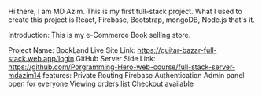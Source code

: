 Hi there, I am MD Azim.
This is my first full-stack project. What I used to create this project is React, Firebase, Bootstrap, mongoDB, Node.js that's it.

Introduction:
This is my e-Commerce Book selling store.

Project Name: BookLand
Live Site Link: https://guitar-bazar-full-stack.web.app/login
GitHub Server Side Link: https://github.com/Porgramming-Hero-web-course/full-stack-server-mdazim14
features:
Private Routing
Firebase Authentication
Admin panel open for everyone
Viewing orders list
Checkout available
